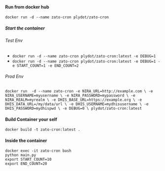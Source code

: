 #### Run from docker hub
`docker run -d --name zato-cron plydot/zato-cron`

##### Start the container
###### Test Env
- `docker run -d --name zato-cron plydot/zato-cron:latest -e DEBUG=1`
- `docker run -d --name zato-cron plydot/zato-cron:latest -e DEBUG=1 -e START_COUNT=1 -e END_COUNT=2`

###### Prod Env
`docker run  -d --name zato-cron -e NIRA_URL=http://example.com \
           -e NIRA_USERNAME=myusername \
           -e NIRA_PASSWORD=mypassword \
           -e NIRA_REALM=myrealm \
           -e DHIS_BASE_URL=https://example.org \
           -e DHIS_DATA_URL=/my/data/url \
           -e DHIS_USERNAME=mydhisusername \
           -e DHIS_PASSWORD=mydhispwd \
           -e DEBUG=0 \
           plydot/zato-cron:latest
`

#### Build Container your self
`docker build -t zato-cron:latest .`

#### Inside the container
`docker exec -it zato-cron bash` \
`python main.py` \
`export START_COUNT=10` \
`export END_COUNT=20`

